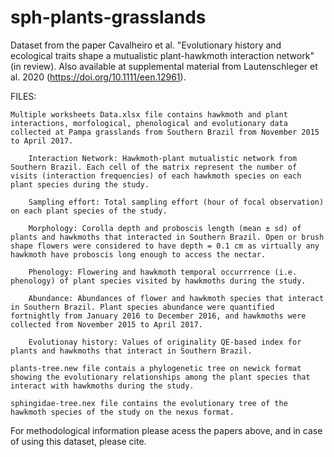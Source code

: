 # sph-plants-grasslands

Dataset from the paper Cavalheiro et al. "Evolutionary history and ecological traits shape a mutualistic plant-hawkmoth interaction network" (in review). Also available at supplemental material from Lautenschleger et al. 2020 (https://doi.org/10.1111/een.12961).


FILES:

	Multiple worksheets Data.xlsx file contains hawkmoth and plant interactions, morfological, phenological and evolutionary data collected at Pampa grasslands from Southern Brazil from November 2015 to April 2017.

		Interaction Network: Hawkmoth-plant mutualistic network from Southern Brazil. Each cell of the matrix represent the number of visits (interaction frequencies) of each hawkmoth species on each plant species during the study.

		Sampling effort: Total sampling effort (hour of focal observation) on each plant species of the study.
	
		Morphology: Corolla depth and proboscis length (mean ± sd) of plants and hawkmoths that interacted in Southern Brazil. Open or brush shape flowers were considered to have depth = 0.1 cm as virtually any hawkmoth have proboscis long enough to access the nectar.

		Phenology: Flowering and hawkmoth temporal occurrrence (i.e. phenology) of plant species visited by hawkmoths during the study.

		Abundance: Abundances of flower and hawkmoth species that interact in Southern Brazil. Plant species abundance were quantified fortnightly from January 2016 to December 2016, and hawkmoths were collected from November 2015 to April 2017.

		Evolutionay history: Values of originality QE-based index for plants and hawkmoths that interact in Southern Brazil.

	plants-tree.new file contais a phylogenetic tree on newick format showing the evolutionary relationships among the plant species that interact with hawkmoths during the study.

	sphingidae-tree.nex file contains the evolutionary tree of the hawkmoth species of the study on the nexus format.

For methodological information please acess the papers above, and in case of using this dataset, please cite.
